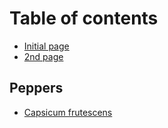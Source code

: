 # Table of contents

* [Initial page](README.md)
* [2nd page](2nd-page.md)

## Peppers

* [Capsicum frutescens](peppers/capsicum-frutescens.md)

